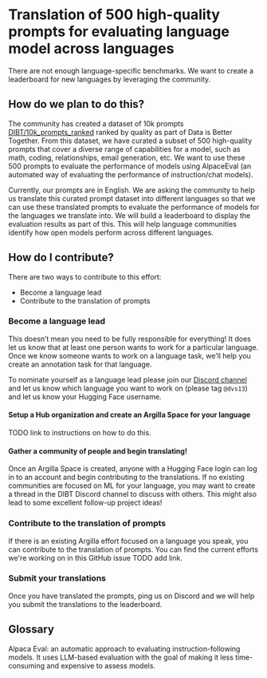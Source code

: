 # Translation of 500 high-quality prompts for evaluating language model across languages

There are not enough language-specific benchmarks. We want to create a leaderboard for new languages by leveraging the community. 

## How do we plan to do this?

The community has created a dataset of 10k prompts [DIBT/10k_prompts_ranked](https://huggingface.co/datasets/DIBT/10k_prompts_ranked) ranked by quality as part of Data is Better Together. 
From this dataset, we have curated a subset of 500 high-quality prompts that cover a diverse range of capabilities for a model, such as math, coding, relationships, email generation, etc.
We want to use these 500 prompts to evaluate the performance of models using AlpaceEval (an automated way of evaluating the performance of instruction/chat models). 

Currently, our prompts are in English. We are asking the community to help us translate this curated prompt dataset into different languages so that we can use these translated prompts to evaluate the performance of models for the languages we translate into. 
We will build a leaderboard to display the evaluation results as part of this. This will help language communities identify how open models perform across different languages. 


## How do I contribute? 

There are two ways to contribute to this effort:
- Become a language lead
- Contribute to the translation of prompts

### Become a language lead

This doesn’t mean you need to be fully responsible for everything! It does let us know that at least one person wants to work for a particular language. Once we know someone wants to work on a language task, we’ll help you create an annotation task for that language. 

To nominate yourself as a language lead please join our [Discord channel](https://discord.gg/hugging-face-879548962464493619) and let us know which language you want to work on (please tag `@dvs13`) and let us know your Hugging Face username.

#### Setup a Hub organization and create an Argilla Space for your language

TODO link to instructions on how to do this.

#### Gather a community of people and begin translating!

Once an Argilla Space is created, anyone with a Hugging Face login can log in to an account and begin contributing to the translations. If no existing communities are focused on ML for your language, you may want to create a thread in the DIBT Discord channel to discuss with others. This might also lead to some excellent follow-up project ideas!

### Contribute to the translation of prompts

If there is an existing Argilla effort focused on a language you speak, you can contribute to the translation of prompts. You can find the current efforts we're working on in this GitHub issue TODO add link. 

### Submit your translations

Once you have translated the prompts, ping us on Discord and we will help you submit the translations to the leaderboard.

## Glossary 
Alpaca Eval: an automatic approach to evaluating instruction-following models. It uses LLM-based evaluation with the goal of making it less time-consuming and expensive to assess models. 





